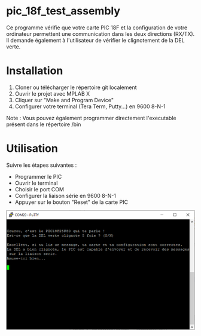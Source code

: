 # pic_18f_test_assembly

Ce programme vérifie que votre carte PIC 18F et la configuration de votre ordinateur permettent une communication dans les deux directions (RX/TX). Il demande également à l'utilisateur de vérifier le clignotement de la DEL verte.

# Installation

1. Cloner ou télécharger le répertoire git localement
2. Ouvrir le projet avec MPLAB X
3. Cliquer sur "Make and Program Device"
4. Configurer votre terminal (Tera Term, Putty...) en 9600 8-N-1

Note : Vous pouvez également programmer directement l'executable présent dans le répertoire /bin

# Utilisation

Suivre les étapes suivantes :

- Programmer le PIC
- Ouvrir le terminal
- Choisir le port COM
- Configurer la liaison série en 9600 8-N-1
- Appuyer sur le bouton "Reset" de la carte PIC


![Exemple d'utilisation de l'application](./assets/putty.png)
